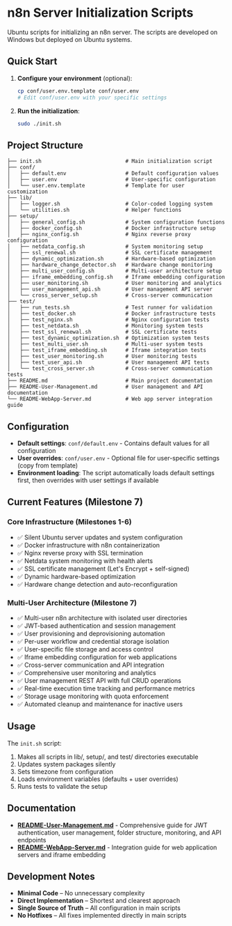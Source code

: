 # n8n Server Initialization Scripts

Ubuntu scripts for initializing an n8n server. The scripts are developed on Windows but deployed on Ubuntu systems.

## Quick Start

1. **Configure your environment** (optional):
   ```bash
   cp conf/user.env.template conf/user.env
   # Edit conf/user.env with your specific settings
   ```

2. **Run the initialization**:
   ```bash
   sudo ./init.sh
   ```

## Project Structure

```
├── init.sh                           # Main initialization script
├── conf/
│   ├── default.env                   # Default configuration values
│   ├── user.env                      # User-specific configuration
│   └── user.env.template             # Template for user customization
├── lib/
│   ├── logger.sh                     # Color-coded logging system
│   └── utilities.sh                  # Helper functions
├── setup/
│   ├── general_config.sh             # System configuration functions
│   ├── docker_config.sh              # Docker infrastructure setup
│   ├── nginx_config.sh               # Nginx reverse proxy configuration
│   ├── netdata_config.sh             # System monitoring setup
│   ├── ssl_renewal.sh                # SSL certificate management
│   ├── dynamic_optimization.sh       # Hardware-based optimization
│   ├── hardware_change_detector.sh   # Hardware change monitoring
│   ├── multi_user_config.sh          # Multi-user architecture setup
│   ├── iframe_embedding_config.sh    # Iframe embedding configuration
│   ├── user_monitoring.sh            # User monitoring and analytics
│   ├── user_management_api.sh        # User management API server
│   └── cross_server_setup.sh         # Cross-server communication
├── test/
│   ├── run_tests.sh                  # Test runner for validation
│   ├── test_docker.sh                # Docker infrastructure tests
│   ├── test_nginx.sh                 # Nginx configuration tests
│   ├── test_netdata.sh               # Monitoring system tests
│   ├── test_ssl_renewal.sh           # SSL certificate tests
│   ├── test_dynamic_optimization.sh  # Optimization system tests
│   ├── test_multi_user.sh            # Multi-user system tests
│   ├── test_iframe_embedding.sh      # Iframe integration tests
│   ├── test_user_monitoring.sh       # User monitoring tests
│   ├── test_user_api.sh              # User management API tests
│   └── test_cross_server.sh          # Cross-server communication tests
├── README.md                         # Main project documentation
├── README-User-Management.md         # User management and API documentation
└── README-WebApp-Server.md           # Web app server integration guide
```

## Configuration

- **Default settings**: `conf/default.env` - Contains default values for all configuration
- **User overrides**: `conf/user.env` - Optional file for user-specific settings (copy from template)
- **Environment loading**: The script automatically loads default settings first, then overrides with user settings if available

## Current Features (Milestone 7)

### Core Infrastructure (Milestones 1-6)
- ✅ Silent Ubuntu server updates and system configuration
- ✅ Docker infrastructure with n8n containerization
- ✅ Nginx reverse proxy with SSL termination
- ✅ Netdata system monitoring with health alerts
- ✅ SSL certificate management (Let's Encrypt + self-signed)
- ✅ Dynamic hardware-based optimization
- ✅ Hardware change detection and auto-reconfiguration

### Multi-User Architecture (Milestone 7)
- ✅ Multi-user n8n architecture with isolated user directories
- ✅ JWT-based authentication and session management
- ✅ User provisioning and deprovisioning automation
- ✅ Per-user workflow and credential storage isolation
- ✅ User-specific file storage and access control
- ✅ Iframe embedding configuration for web applications
- ✅ Cross-server communication and API integration
- ✅ Comprehensive user monitoring and analytics
- ✅ User management REST API with full CRUD operations
- ✅ Real-time execution time tracking and performance metrics
- ✅ Storage usage monitoring with quota enforcement
- ✅ Automated cleanup and maintenance for inactive users

## Usage

The `init.sh` script:
1. Makes all scripts in lib/, setup/, and test/ directories executable
2. Updates system packages silently
3. Sets timezone from configuration
4. Loads environment variables (defaults + user overrides)
5. Runs tests to validate the setup

## Documentation

- **[README-User-Management.md](README-User-Management.md)** - Comprehensive guide for JWT authentication, user management, folder structure, monitoring, and API endpoints
- **[README-WebApp-Server.md](README-WebApp-Server.md)** - Integration guide for web application servers and iframe embedding

## Development Notes

- **Minimal Code** – No unnecessary complexity
- **Direct Implementation** – Shortest and clearest approach
- **Single Source of Truth** – All configuration in main scripts
- **No Hotfixes** – All fixes implemented directly in main scripts 